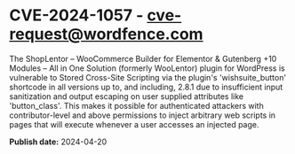 # CVE-2024-1057 - cve-request@wordfence.com

The ShopLentor – WooCommerce Builder for Elementor & Gutenberg +10 Modules – All in One Solution (formerly WooLentor) plugin for WordPress is vulnerable to Stored Cross-Site Scripting via the plugin's 'wishsuite_button' shortcode in all versions up to, and including, 2.8.1 due to insufficient input sanitization and output escaping on user supplied attributes like 'button_class'. This makes it possible for authenticated attackers with contributor-level and above permissions to inject arbitrary web scripts in pages that will execute whenever a user accesses an injected page.

**Publish date:** 2024-04-20
